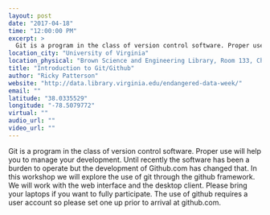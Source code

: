 ```yaml
---
layout: post
date: "2017-04-18"
time: "12:00:00 PM"
excerpt: >
  Git is a program in the class of version control software. Proper use will help you to manage your development. Until recently the software ...
location_city: "University of Virginia"
location_physical: "Brown Science and Engineering Library, Room 133, Charlottesville, VA"
title: "Introduction to Git/Github"
author: "Ricky Patterson"
website: "http://data.library.virginia.edu/endangered-data-week/"
email: ""
latitude: "38.0335529"
longitude: "-78.5079772"
virtual: ""
audio_url: ""
video_url: ""
---
```


Git is a program in the class of version control software. Proper use will help you to manage your development. Until recently the software has been a burden to operate but the development of Github.com has changed that. In this workshop we will explore the use of git through the github framework. We will work with the web interface and the desktop client. Please bring your laptops if you want to fully participate. The use of github requires a user account so please set one up prior to arrival at github.com.
